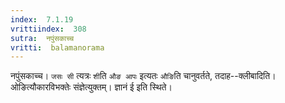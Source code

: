 ```yaml
---
index:  7.1.19
vrittiindex:  308
sutra:  नपुंसकाच्च
vritti:  balamanorama 
---
```


नपुंसकाच्च। `जसः सी` त्यत्रः `शी`ति `औङ आपः` इत्यतः `औङि`ति चानुवर्तते, तदाह--क्लीबादिति। ओङित्यौकारविभक्तेः संज्ञेत्युक्तम्। ज्ञानं ई इति स्थिते।

